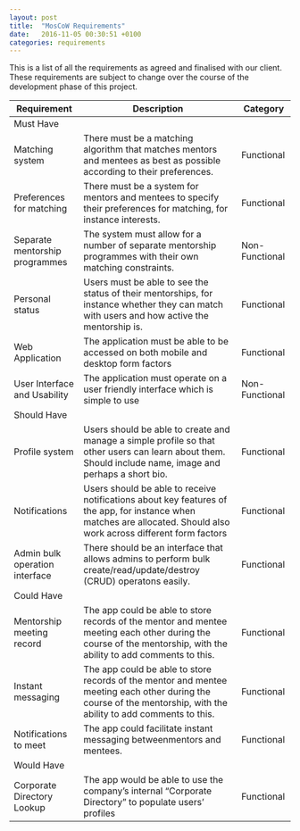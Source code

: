 ```yaml
---
layout: post
title:  "MosCoW Requirements"
date:   2016-11-05 00:30:51 +0100
categories: requirements
---
```


This is a list of all the requirements as agreed and finalised with our client. These requirements are subject to change over the course of the development phase of this project.

<div class="table-responsive">
	<table class="table table-bordered">
		<thead>
	      	<tr>
	        	<th>Requirement</th>
	        	<th>Description</th>
	        	<th>Category</th>
	      	</tr>
    	</thead>
    	<tbody>
    		<!-- Must Haves -->
    		<tr class="category-header"><td colspan="3">Must Have</td></tr>
		    <tr>
		       	<td>Matching system</td>
		        <td>There must be a matching algorithm that matches mentors and mentees as best as possible according to their preferences.</td>
		        <td>Functional</td>
		    </tr>
		    <tr>
		       	<td>Preferences for matching</td>
		        <td>There must be a system for mentors and mentees to specify their preferences for matching, for instance interests.</td>
		        <td>Functional</td>
		    </tr>
		    <tr>
		        <td>Separate mentorship programmes</td>
		        <td>The system must allow for a number of separate mentorship programmes with their own matching constraints.</td>
		        <td>Non-Functional</td>
		    </tr>
		    <tr>
		        <td>Personal status</td>
		        <td>Users must be able to see the status of their mentorships, for instance whether they can match with users and how active the mentorship is.</td>
		        <td>Functional</td>
		    </tr>
		    <tr>
		        <td>Web Application</td>
		        <td>The application must be able to be accessed on both mobile and desktop form factors</td>
		        <td>Functional</td>
		    </tr>
		    <tr>
		        <td>User Interface and Usability</td>
		        <td>The application must operate on a user friendly interface which is simple to use</td>
		        <td>Non-Functional</td>
		    </tr>
		    <!-- Should Have -->
		    <tr class="category-header"><td colspan="3">Should Have</td></tr>
		    <tr>
		       	<td>Profile system</td>
		        <td>Users should be able to create and manage a simple profile so that other users can learn about them. Should include name, image and perhaps a short bio.</td>
		        <td>Functional</td>
		    </tr>
		    <tr>
		       	<td>Notifications</td>
		        <td>Users should be able to receive notifications about key features of the app, for instance when matches are allocated. Should also work across different form factors</td>
		        <td>Functional</td>
		    </tr>
		    <tr>
		        <td>Admin bulk operation interface</td>
		        <td>There should be an interface that allows admins to perform bulk create/read/update/destroy (CRUD) operatons easily.</td>
		        <td>Functional</td>
		    </tr>
		    <!-- Could Have -->
		    <tr class="category-header"><td colspan="3">Could Have</td></tr>
		    <tr>
		        <td>Mentorship meeting record</td>
		        <td>The app could be able to store records of the mentor and mentee meeting each other during the course of the mentorship, with the ability to add comments to this.</td>
		        <td>Functional</td>
		    </tr>
		    <tr>
		        <td>Instant messaging</td>
		        <td>The app could be able to store records of the mentor and mentee meeting each other during the course of the mentorship, with the ability to add comments to this.</td>
		        <td>Functional</td>
		    </tr>
		    <tr>
		        <td>Notifications to meet</td>
		        <td>The app could facilitate instant messaging betweenmentors and mentees.</td>
		        <td>Functional</td>
		    </tr>
		    <!-- Would Have -->
		    <tr class="category-header"><td colspan="3">Would Have</td></tr>
		     <tr>
		        <td>Corporate Directory Lookup</td>
		        <td>The app would be able to use the company’s internal “Corporate Directory” to populate users’ profiles</td>
		        <td>Functional</td>
		    </tr>
		</tbody>
	</table>
</div>

